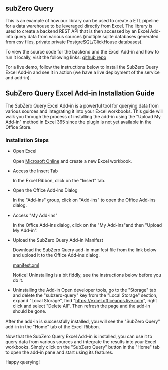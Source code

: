 ## subZero Query

This is an example of how our library can be used to create a ETL pipeline for a data warehouse to be leveraged directly from Excel. The library is used to create a backend REST API that is then accessed by an Excel Add-into query data from various sources (multiple sqlite databases generated from csv files, private private PostgreSQL/ClickHouse databases).

To view the source code for the backend and the Excel Add-in and how to run it locally, visit the following links:
[github repo](https://github.com/subzerocloud/subzero-query)

For a live demo, follow the instructions below to install the SubZero Query Excel Add-in and see it in action (we have a live deployment of the service and add-in).

## SubZero Query Excel Add-in Installation Guide

The SubZero Query Excel Add-in is a powerful tool for querying data from various sources and integrating it into your Excel workbooks. This guide will walk you through the process of installing the add-in using the "Upload My Add-in" method in Excel 365 since the plugin is not yet available in the Office Store.


### Installation Steps

- Open Excel
    
    Open [Microsoft Online](https://www.office.com) and create a new Excel workbook.

- Access the Insert Tab

    In the Excel Ribbon, click on the "Insert" tab.

- Open the Office Add-ins Dialog

    In the "Add-ins" group, click on "Add-ins" to open the Office Add-ins dialog.

- Access "My Add-ins"

    In the Office Add-ins dialog, click on the "My Add-ins"and then "Upload My Add-in".


- Upload the SubZero Query Add-in Manifest
    
    Download the SubZero Query add-in manifest file from the link below and upload it to the Office Add-ins dialog.

    [manifest.xml](https://extension.subzero-query.subzero.cloud/manifest.xml)

    Notice! Uninstalling is a bit fiddly, see the instructions below before you do it.

- Uninstalling the Add-in
    Open developer tools, go to the "Storage" tab and delete the "subzero-query" key from the "Local Storage" section, expand "Local Storage", find "https://excel.officeapps.live.com", right click and select "Delete All". Then refresh the page and the add-in should be gone.
    
    

After the add-in is successfully installed, you will see the "SubZero Query" add-in in the "Home" tab of the Excel Ribbon.

Now that the SubZero Query Excel Add-in is installed, you can use it to query data from various sources and integrate the results into your Excel workbooks. Simply click on the "SubZero Query" button in the "Home" tab to open the add-in pane and start using its features.

Happy querying!